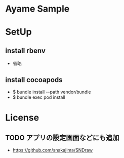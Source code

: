 # Ayame Sample

# SetUp
## install rbenv
- 省略

## install cocoapods
- $ bundle install --path vendor/bundle
- $ bundle exec pod install

# License
## TODO アプリの設定画面などにも追加
- https://github.com/snakajima/SNDraw
